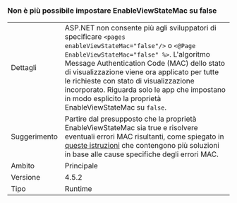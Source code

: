 ### <a name="no-longer-able-to-set-enableviewstatemac-to-false"></a>Non è più possibile impostare EnableViewStateMac su false

|   |   |
|---|---|
|Dettagli|ASP.NET non consente più agli sviluppatori di specificare <code>&lt;pages enableViewStateMac=&quot;false&quot;/&gt;</code> o <code>&lt;@Page EnableViewStateMac=&quot;false&quot; %&gt;</code>. L'algoritmo Message Authentication Code (MAC) dello stato di visualizzazione viene ora applicato per tutte le richieste con stato di visualizzazione incorporato. Riguarda solo le app che impostano in modo esplicito la proprietà EnableViewStateMac su <code>false</code>.|
|Suggerimento|Partire dal presupposto che la proprietà EnableViewStateMac sia true e risolvere eventuali errori MAC risultanti, come spiegato in [queste istruzioni](https://support.microsoft.com/kb/2915218) che contengono più soluzioni in base alle cause specifiche degli errori MAC.|
|Ambito|Principale|
|Versione|4.5.2|
|Tipo|Runtime|

